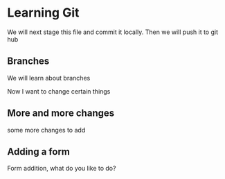 # Learning Git
We will next stage this file and commit it locally. Then we will push it to git hub

## Branches
We will learn about branches

Now I want to change certain things

## More and more changes
some more changes to add

## Adding a form
Form addition, what do you like to do?